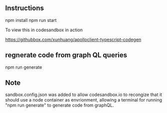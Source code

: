 ## Instructions

npm install
npm run start

To view this in codesandbox in action

https://githubbox.com/xunhuang/apolloclient-typescript-codegen

## regnerate code from graph QL queries

npm run generate

## Note

sandbox.config.json was added to allow codesandbox.io to recongize that it should use a node container as envrionment, allowing a terminal for running "npm run generate" to generate code from graphQL.
